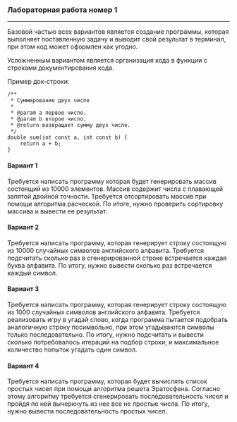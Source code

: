 ### Лабораторная работа номер 1
----------------------------------


Базовой частью всех вариантов является создание программы, которая выполняет поставленную задачу и выводит свой результат в терминал, при этом код может оформлен как угодно.

Усложненным вариантом является организация кода в функции с строками документирования кода.

Пример док-строки:
```
/**
 * Суммирование двух числе
 *
 * @param a первое число.
 * @param b второе число.
 * @return возвращает сумму двух числе.
 */
double sum(int const a, int const b) {
    return a + b;
}
```

#### Вариант 1

Требуется написать программу которая будет генерировать массив состоящий из 10000 элементов. Массив содержит числа с плавающей запятой двойной точности. Требуется отсортировать массив при помощи алгоритма расческой. По итоге, нужно проверить сортировку массива и вывести ее результат.


#### Вариант 2

Требуется написать программу, которая генерирует строку состоящую из 10000 случайных символов английского алфавита. Требуется подсчитать сколько раз в сгенерированной строке встречается каждая буква алфавита. По итогу, нужно вывести сколько раз встречается каждый символ.


#### Вариант 3

Требуется написать программу, которая генерирует строку состоящую из 1000 случайных символов английского алфавита. Требуется реализовать игру в угадай слово, когда программа пытается подобрать аналогичную строку посимвольно, при этом угадываются символы только последовательно. По итогу, нужно подсчитать и вывести сколько потребовалось итераций на подбор строки, и максимальное количество попыток угадать один символ.


#### Вариант 4

Требуется написать программу, которая будет вычислять список простых чисел при помощи алгоритма решета Эратосфена. Согласно этому алгоритму требуется сгенерировать последовательность чисел и пройдя по ней вычеркнуть из нее все не простые числа. По итогу, нужно вывести последовательность простых чисел.
